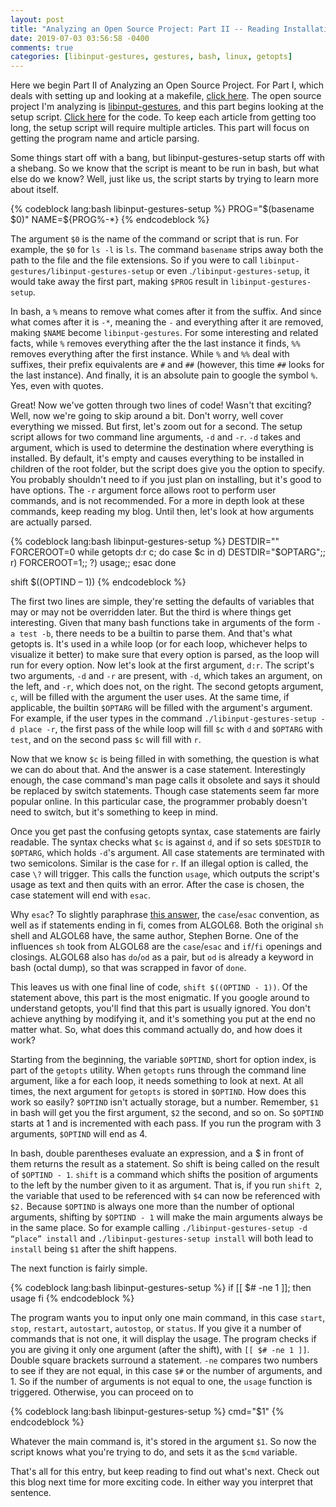 ```yaml
---
layout: post
title: "Analyzing an Open Source Project: Part II -- Reading Installation Script Arguments"
date: 2019-07-03 03:56:58 -0400
comments: true
categories: [libinput-gestures, gestures, bash, linux, getopts]
---
```

Here we begin Part II of Analyzing an Open Source Project. For Part I, which deals with setting up and looking at a makefile, [click here](/blog/2019/06/22/how-do-linux-gestures-work-part-i-before-you-install/). The open source project I'm analyzing is [libinput-gestures](https://github.com/bulletmark/libinput-gestures), and this part begins looking at the setup script. [Click here](https://github.com/bulletmark/libinput-gestures/blob/master/libinput-gestures-setup) for the code. To keep each article from getting too long, the setup script will require multiple articles. This part will focus on getting the program name and article parsing.

Some things start off with a bang, but libinput-gestures-setup starts off with a shebang. So we know that the script is meant to be run in bash, but what else do we know? Well, just like us, the script starts by trying to learn more about itself.

{% codeblock lang:bash libinput-gestures-setup %}
PROG="$(basename $0)"
NAME=${PROG%-*}
{% endcodeblock %}

The argument `$0` is the name of the command or script that is run. For example, the `$0` for `ls -l` is `ls`. The command `basename` strips away both the path to the file and the file extensions. So if you were to call `libinput-gestures/libinput-gestures-setup` or even .`/libinput-gestures-setup`, it would take away the first part, making `$PROG` result in `libinput-gestures-setup`.

In bash, a `%` means to remove what comes after it from the suffix. And since what comes after it is `-*`, meaning the `-` and everything after it are removed, making `$NAME` become `libinput-gestures`. For some interesting and related facts, while `%` removes everything after the the last instance it finds, `%%` removes everything after the first instance. While `%` and `%%` deal with suffixes, their prefix equivalents are `#` and `##` (however, this time `##` looks for the last instance). And finally, it is an absolute pain to google the symbol `%`. Yes, even with quotes.

Great! Now we've gotten through two lines of code! Wasn't that exciting? Well, now we're going to skip around a bit. Don't worry, well cover everything we missed. But first, let's zoom out for a second. The setup script allows for two command line arguments, `-d` and `-r`. `-d` takes and argument, which is used to determine the destination where everything is installed. By default, it's empty and causes everything to be installed in children of the root folder, but the script does give you the option to specify. You probably shouldn't need to if you just plan on installing, but it's good to have options. The `-r` argument force allows root to perform user commands, and is not recommended. For a more in depth look at these commands, keep reading my blog. Until then, let's look at how arguments are actually parsed.

{% codeblock lang:bash libinput-gestures-setup %}
DESTDIR=""
FORCEROOT=0
while getopts d:r c; do
    case $c in
    d) DESTDIR="$OPTARG";;
    r) FORCEROOT=1;;
    \?) usage;;
    esac
done

shift $((OPTIND – 1))
{% endcodeblock %}

The first two lines are simple, they're setting the defaults of variables that may or may not be overridden later. But the third is where things get interesting. Given that many bash functions take in arguments of the form `-a test -b`, there needs to be a builtin to parse them. And that's what getopts is. It's used in a while loop (or for each loop, whichever helps to visualize it better) to make sure that every option is parsed, as the loop will run for every option. Now let's look at the first argument, `d:r`. The script's two arguments, `-d` and `-r` are present, with `-d`, which takes an argument, on the left, and `-r`, which does not, on the right. The second getopts argument, `c`, will be filled with the argument the user uses. At the same time, if applicable, the builtin `$OPTARG` will be filled with the argument's argument. For example, if the user types in the command `./libinput-gestures-setup -d place -r`, the first pass of the while loop will fill `$c` with `d` and `$OPTARG` with `test`, and on the second pass `$c` will fill with `r`.

Now that we know `$c` is being filled in with something, the question is what we can do about that. And the answer is a case statement. Interestingly enough, the case command's man page calls it obsolete and says it should be replaced by switch statements. Though case statements seem far more popular online. In this particular case, the programmer probably doesn't need to switch, but it's something to keep in mind.

Once you get past the confusing getopts syntax, case statements are fairly readable. The syntax checks what `$c` is against `d`, and if so sets `$DESTDIR` to `$OPTARG`, which holds `-d`'s argument. All case statements are terminated with two semicolons. Similar is the case for `r`. If an illegal option is called, the case `\?` will trigger. This calls the function `usage`, which outputs the script's usage as text and then quits with an error. After the case is chosen, the case statement will end with `esac`.

Why `esac`? To slightly paraphrase [this answer](https://unix.stackexchange.com/a/256175), the `case`/`esac` convention, as well as if statements ending in fi, comes from ALGOL68. Both the original `sh` shell and ALGOL68 have, the same author, Stephen Borne. One of the influences `sh` took from ALGOL68 are the `case`/`esac` and `if`/`fi` openings and closings. ALGOL68 also has `do`/`od` as a pair, but `od` is already a keyword in bash (octal dump), so that was scrapped in favor of `done`.

This leaves us with one final line of code, `shift $((OPTIND - 1))`. Of the statement above, this part is the most enigmatic. If you google around to understand getopts, you'll find that this part is usually ignored. You don't achieve anything by modifying it, and it's something you put at the end no matter what. So, what does this command actually do, and how does it work?

Starting from the beginning, the variable `$OPTIND`, short for option index, is part of the `getopts` utility. When `getopts` runs through the command line argument, like a for each loop, it needs something to look at next. At all times, the next argument for `getopts` is stored in `$OPTIND`. How does this work so easily? `$OPTIND` isn't actually storage, but a number. Remember, `$1` in bash will get you the first argument, `$2` the second, and so on. So `$OPTIND` starts at 1 and is incremented with each pass. If you run the program with 3 arguments, `$OPTIND` will end as 4.

In bash, double parentheses evaluate an expression, and a $ in front of them returns the result as a statement. So shift is being called on the result of `$OPTIND - 1`. `shift` is a command which shifts the position of arguments to the left by the number given to it as argument. That is, if you run `shift 2`, the variable that used to be referenced with `$4` can now be referenced with `$2.` Because `$OPTIND` is always one more than the number of optional arguments, shifting by `$OPTIND - 1` will make the main arguments always be in the same place. So for example calling `./libinput-gestures-setup -d “place” install` and `./libinput-gestures-setup install` will both lead to `install` being `$1` after the shift happens.

The next function is fairly simple.

{% codeblock lang:bash libinput-gestures-setup %}
if [[ $# -ne 1 ]]; then
    usage
fi
{% endcodeblock %}

The program wants you to input only one main command, in this case `start`, `stop`, `restart`, `autostart`, `autostop`, or `status`. If you give it a number of commands that is not one, it will display the usage. The program checks if you are giving it only one argument (after the shift), with `[[ $# -ne 1 ]]`. Double square brackets surround a statement. `-ne` compares two numbers to see if they are not equal, in this case `$#` or the number of arguments, and 1. So if the number of arguments is not equal to one, the `usage` function is triggered. Otherwise, you can proceed on to

{% codeblock lang:bash libinput-gestures-setup %}
cmd="$1"
{% endcodeblock %}

Whatever the main command is, it's stored in the argument `$1`. So now the script knows what you're trying to do, and sets it as the `$cmd` variable.

That's all for this entry, but keep reading to find out what's next. Check out this blog next time for more exciting code. In either way you interpret that sentence.
